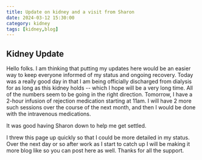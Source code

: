 ```yaml
---
title: Update on kidney and a visit from Sharon
date: 2024-03-12 15:30:00
category: kidney
tags: [kidney,blog]
---
```

## Kidney Update
Hello folks. I am thinking that putting my updates here would be an easier way to keep everyone informed of my status and ongoing recovery. Today was a really good day in that I am being officially discharged from dialysis for as long as this kidney holds -- which I hope will be a very long time. All of the numbers seem to be going in the right direction. Tomorrow, I have a 2-hour infusion of rejection medication starting at 11am. I will have 2 more such sessions over the course of the next month, and then I would be done with the intravenous medications.

It was good having Sharon down to help me get settled.

I threw this page up quickly so that I could be more detailed in my status. Over the next day or so after work as I start to catch up I will be making it more blog like so you can post here as well. Thanks for all the support.
